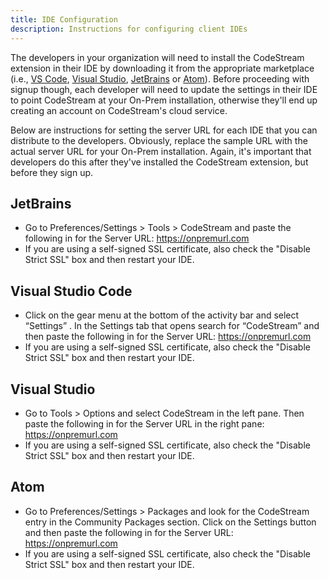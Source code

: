 ```yaml
---
title: IDE Configuration
description: Instructions for configuring client IDEs
---
```


The developers in your organization will need to install the CodeStream
extension in their IDE by downloading it from the appropriate marketplace (i.e.,
[VS
Code](https://marketplace.visualstudio.com/items?itemName=CodeStream.codestream),
[Visual
Studio](https://marketplace.visualstudio.com/items?itemName=CodeStream.codestream-vs),
[JetBrains](https://plugins.jetbrains.com/plugin/12206-codestream) or
[Atom](https://atom.io/packages/codestream)). Before proceeding with signup
though, each developer will need to update the settings in their IDE to point
CodeStream at your On-Prem installation, otherwise they'll end up creating an
account on CodeStream's cloud service.

Below are instructions for setting the server URL for each IDE that you can
distribute to the developers. Obviously, replace the sample URL with the actual
server URL for your On-Prem installation. Again, it's important that developers
do this after they've installed the CodeStream extension, but before they sign
up.

## JetBrains
- Go to Preferences/Settings > Tools > CodeStream and paste the following in for
  the Server URL: https://onpremurl.com
- If you are using a self-signed SSL certificate, also check the "Disable Strict
  SSL" box and then restart your IDE.

## Visual Studio Code
- Click on the gear menu at the bottom of the activity bar and select “Settings”
  . In the Settings tab that opens search for “CodeStream” and then paste the
  following in for the Server URL: https://onpremurl.com
- If you are using a self-signed SSL certificate, also check the "Disable Strict
  SSL" box and then restart your IDE.

## Visual Studio
- Go to Tools > Options and select CodeStream in the left pane. Then paste the
  following in for the Server URL in the right pane: https://onpremurl.com
- If you are using a self-signed SSL certificate, also check the "Disable Strict
  SSL" box and then restart your IDE.

## Atom
- Go to Preferences/Settings > Packages and look for the CodeStream entry in the
  Community Packages section. Click on the Settings button and then paste the
  following in for the Server URL: https://onpremurl.com
- If you are using a self-signed SSL certificate, also check the "Disable Strict
  SSL" box and then restart your IDE.
